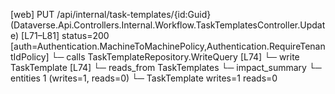 [web] PUT /api/internal/task-templates/{id:Guid}  (Dataverse.Api.Controllers.Internal.Workflow.TaskTemplatesController.Update)  [L71–L81] status=200 [auth=Authentication.MachineToMachinePolicy,Authentication.RequireTenantIdPolicy]
  └─ calls TaskTemplateRepository.WriteQuery [L74]
  └─ write TaskTemplate [L74]
    └─ reads_from TaskTemplates
  └─ impact_summary
    └─ entities 1 (writes=1, reads=0)
      └─ TaskTemplate writes=1 reads=0

